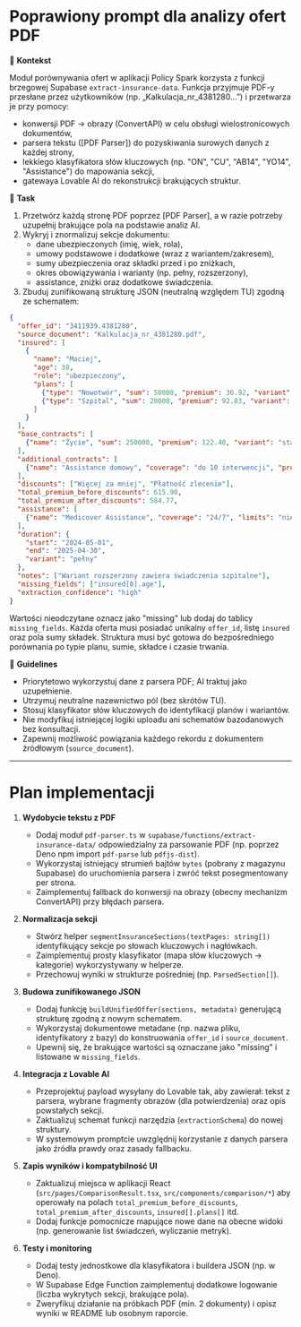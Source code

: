 # Poprawiony prompt dla analizy ofert PDF

🧠 **Kontekst**

Moduł porównywania ofert w aplikacji Policy Spark korzysta z funkcji brzegowej Supabase `extract-insurance-data`. Funkcja przyjmuje PDF-y przesłane przez użytkowników (np. „Kalkulacja_nr_4381280…”) i przetwarza je przy pomocy:

- konwersji PDF → obrazy (ConvertAPI) w celu obsługi wielostronicowych dokumentów,
- parsera tekstu ([PDF Parser]) do pozyskiwania surowych danych z każdej strony,
- lekkiego klasyfikatora słów kluczowych (np. "ON", "CU", "AB14", "YO14", "Assistance") do mapowania sekcji,
- gatewaya Lovable AI do rekonstrukcji brakujących struktur.

🧾 **Task**

1. Przetwórz każdą stronę PDF poprzez [PDF Parser], a w razie potrzeby uzupełnij brakujące pola na podstawie analiz AI.
2. Wykryj i znormalizuj sekcje dokumentu:
   - dane ubezpieczonych (imię, wiek, rola),
   - umowy podstawowe i dodatkowe (wraz z wariantem/zakresem),
   - sumy ubezpieczenia oraz składki przed i po zniżkach,
   - okres obowiązywania i warianty (np. pełny, rozszerzony),
   - assistance, zniżki oraz dodatkowe świadczenia.
3. Zbuduj zunifikowaną strukturę JSON (neutralną względem TU) zgodną ze schematem:

```json
{
  "offer_id": "3411939.4381280",
  "source_document": "Kalkulacja_nr_4381280.pdf",
  "insured": [
    {
      "name": "Maciej",
      "age": 38,
      "role": "ubezpieczony",
      "plans": [
        {"type": "Nowotwór", "sum": 50000, "premium": 36.92, "variant": "pełny", "duration": "12 miesięcy"},
        {"type": "Szpital", "sum": 20000, "premium": 92.83, "variant": "premium", "duration": "36 miesięcy"}
      ]
    }
  ],
  "base_contracts": [
    {"name": "Życie", "sum": 250000, "premium": 122.40, "variant": "standard"}
  ],
  "additional_contracts": [
    {"name": "Assistance domowy", "coverage": "do 10 interwencji", "premium": 14.50}
  ],
  "discounts": ["Więcej za mniej", "Płatność zlecenie"],
  "total_premium_before_discounts": 615.90,
  "total_premium_after_discounts": 584.77,
  "assistance": [
    {"name": "Medicover Assistance", "coverage": "24/7", "limits": "nielimitowane konsultacje"}
  ],
  "duration": {
    "start": "2024-05-01",
    "end": "2025-04-30",
    "variant": "pełny"
  },
  "notes": ["Wariant rozszerzony zawiera świadczenia szpitalne"],
  "missing_fields": ["insured[0].age"],
  "extraction_confidence": "high"
}
```

Wartości nieodczytane oznacz jako "missing" lub dodaj do tablicy `missing_fields`. Każda oferta musi posiadać unikalny `offer_id`, listę `insured` oraz pola sumy składek. Struktura musi być gotowa do bezpośredniego porównania po typie planu, sumie, składce i czasie trwania.

🧩 **Guidelines**

- Priorytetowo wykorzystuj dane z parsera PDF; AI traktuj jako uzupełnienie.
- Utrzymuj neutralne nazewnictwo pól (bez skrótów TU).
- Stosuj klasyfikator słów kluczowych do identyfikacji planów i wariantów.
- Nie modyfikuj istniejącej logiki uploadu ani schematów bazodanowych bez konsultacji.
- Zapewnij możliwość powiązania każdego rekordu z dokumentem źródłowym (`source_document`).

---

# Plan implementacji

1. **Wydobycie tekstu z PDF**  
   - Dodaj moduł `pdf-parser.ts` w `supabase/functions/extract-insurance-data/` odpowiedzialny za parsowanie PDF (np. poprzez Deno npm import `pdf-parse` lub `pdfjs-dist`).  
   - Wykorzystaj istniejący strumień bajtów `bytes` (pobrany z magazynu Supabase) do uruchomienia parsera i zwróć tekst posegmentowany per strona.  
   - Zaimplementuj fallback do konwersji na obrazy (obecny mechanizm ConvertAPI) przy błędach parsera.

2. **Normalizacja sekcji**  
   - Stwórz helper `segmentInsuranceSections(textPages: string[])` identyfikujący sekcje po słowach kluczowych i nagłówkach.  
   - Zaimplementuj prosty klasyfikator (mapa słów kluczowych → kategorie) wykorzystywany w helperze.  
   - Przechowuj wyniki w strukturze pośredniej (np. `ParsedSection[]`).

3. **Budowa zunifikowanego JSON**  
   - Dodaj funkcję `buildUnifiedOffer(sections, metadata)` generującą strukturę zgodną z nowym schematem.  
   - Wykorzystaj dokumentowe metadane (np. nazwa pliku, identyfikatory z bazy) do konstruowania `offer_id` i `source_document`.  
   - Upewnij się, że brakujące wartości są oznaczane jako "missing" i listowane w `missing_fields`.

4. **Integracja z Lovable AI**  
   - Przeprojektuj payload wysyłany do Lovable tak, aby zawierał: tekst z parsera, wybrane fragmenty obrazów (dla potwierdzenia) oraz opis powstałych sekcji.  
   - Zaktualizuj schemat funkcji narzędzia (`extractionSchema`) do nowej struktury.  
   - W systemowym promptcie uwzględnij korzystanie z danych parsera jako źródła prawdy oraz zasady fallbacku.

5. **Zapis wyników i kompatybilność UI**  
   - Zaktualizuj miejsca w aplikacji React (`src/pages/ComparisonResult.tsx`, `src/components/comparison/*`) aby operowały na polach `total_premium_before_discounts`, `total_premium_after_discounts`, `insured[].plans[]` itd.  
   - Dodaj funkcje pomocnicze mapujące nowe dane na obecne widoki (np. generowanie list świadczeń, wyliczanie metryk).

6. **Testy i monitoring**  
   - Dodaj testy jednostkowe dla klasyfikatora i buildera JSON (np. w Deno).  
   - W Supabase Edge Function zaimplementuj dodatkowe logowanie (liczba wykrytych sekcji, brakujące pola).  
   - Zweryfikuj działanie na próbkach PDF (min. 2 dokumenty) i opisz wyniki w README lub osobnym raporcie.

